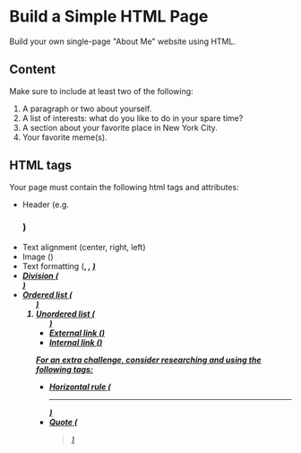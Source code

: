 # Build a Simple HTML Page

Build your own single-page "About Me" website using HTML.

## Content

Make sure to include at least two of the following:

1. A paragraph or two about yourself.
2. A list of interests: what do you like to do in your spare time?
3. A section about your favorite place in New York City.
4. Your favorite meme(s).


## HTML tags

Your page must contain the following html tags and attributes:

* Header (e.g. <h3>)
* Text alignment (center, right, left)
* Image (<img>)
* Text formatting (<b>, <i>, <u>)
* Division (<div>)
* Ordered list (<ol>)
* Unordered list (<ul>)
* External link (<a href...>)
* Internal link (<a href=#...>)

For an extra challenge, consider researching and using the following tags:

* Horizontal rule (<hr>)
* Quote (<blockquote>)
